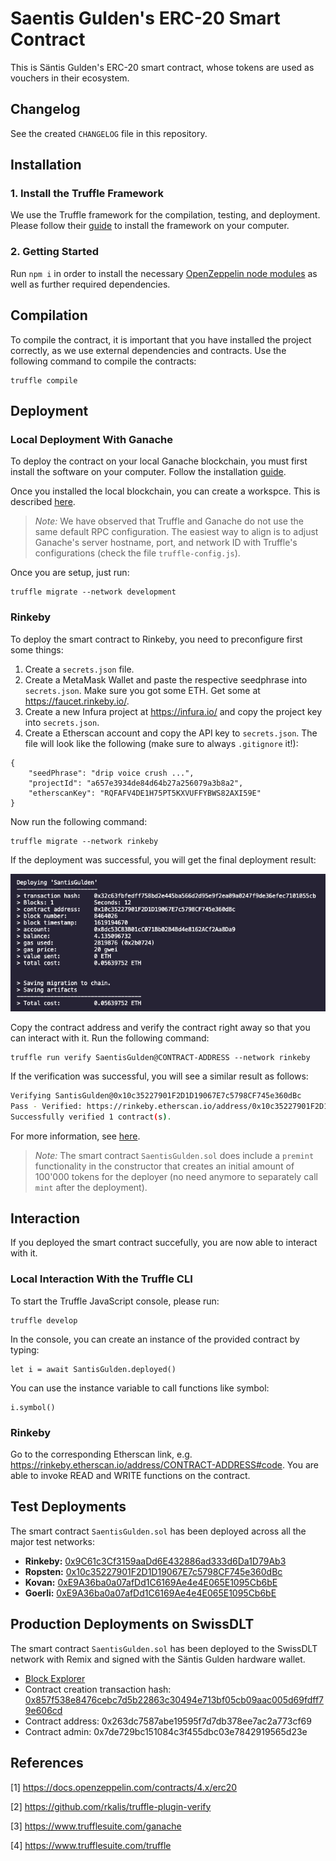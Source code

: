 # Saentis Gulden's ERC-20 Smart Contract
This is Säntis Gulden's ERC-20 smart contract, whose tokens are used as vouchers in their ecosystem.

## Changelog
See the created `CHANGELOG` file in this repository.

## Installation
### 1. Install the Truffle Framework
We use the Truffle framework for the compilation, testing, and deployment. Please follow their [guide](https://www.trufflesuite.com/truffle) to install the framework on your computer.

### 2. Getting Started
Run `npm i` in order to install the necessary [OpenZeppelin node modules](https://www.npmjs.com/package/@openzeppelin/contracts) as well as further required dependencies.

## Compilation
To compile the contract, it is important that you have installed the project correctly, as we use external dependencies and contracts. Use the following command to compile the contracts: 
```
truffle compile
```

## Deployment
### Local Deployment With Ganache
To deploy the contract on your local Ganache blockchain, you must first install the software on your computer. Follow the installation [guide](https://www.trufflesuite.com/ganache).

Once you installed the local blockchain, you can create a workspce. This is described [here](https://www.trufflesuite.com/docs/ganache/workspaces/creating-workspaces).
> *Note:* We have observed that Truffle and Ganache do not use the same default RPC configuration. The easiest way to align is to adjust Ganache's server hostname, port, and network ID with Truffle's configurations (check the file `truffle-config.js`).

Once you are setup, just run: 
```
truffle migrate --network development
```

### Rinkeby
To deploy the smart contract to Rinkeby, you need to preconfigure first some things:
1. Create a `secrets.json` file.
2. Create a MetaMask Wallet and paste the respective seedphrase into `secrets.json`. Make sure you got some ETH. Get some at https://faucet.rinkeby.io/.
3. Create a new Infura project at https://infura.io/ and copy the project key into `secrets.json`.
4. Create a Etherscan account and copy the API key to `secrets.json`.
The file will look like the following (make sure to always `.gitignore` it!):
```
{
    "seedPhrase": "drip voice crush ...",
    "projectId": "a657e3934de84d64b27a256079a3b8a2",
    "etherscanKey": "RQFAFV4DE1H75PT5KXVUFFYBWS82AXI59E"
}
```

Now run the following command:
```
truffle migrate --network rinkeby
```

If the deployment was successful, you will get the final deployment result:

![Deployment Result](/assets/RinkebyDeploymentResult.png)

Copy the contract address and verify the contract right away so that you can interact with it. Run the following command:
```
truffle run verify SaentisGulden@CONTRACT-ADDRESS --network rinkeby
```

If the verification was successful, you will see a similar result as follows:
```bash
Verifying SantisGulden@0x10c35227901F2D1D19067E7c5798CF745e360dBc
Pass - Verified: https://rinkeby.etherscan.io/address/0x10c35227901F2D1D19067E7c5798CF745e360dBc#contracts
Successfully verified 1 contract(s).
```

For more information, see [here](https://github.com/rkalis/truffle-plugin-verify).
> *Note:* The smart contract `SaentisGulden.sol` does include a `premint` functionality in the constructor that creates an initial amount of 100'000 tokens for the deployer (no need anymore to separately call `mint` after the deployment).

## Interaction
If you deployed the smart contract succefully, you are now able to interact with it.

### Local Interaction With the Truffle CLI
To start the Truffle JavaScript console, please run:
```
truffle develop
```

In the console, you can create an instance of the provided contract by typing:
```
let i = await SantisGulden.deployed()
```

You can use the instance variable to call functions like symbol:
```
i.symbol()
```

### Rinkeby
Go to the corresponding Etherscan link, e.g. https://rinkeby.etherscan.io/address/CONTRACT-ADDRESS#code. You are able to invoke READ and WRITE functions on the contract.

## Test Deployments
The smart contract `SaentisGulden.sol` has been deployed across all the major test networks:
- **Rinkeby:** [0x9C61c3Cf3159aaDd6E432886ad333d6Da1D79Ab3](https://rinkeby.etherscan.io/address/0x9C61c3Cf3159aaDd6E432886ad333d6Da1D79Ab3)
- **Ropsten:** [0x10c35227901F2D1D19067E7c5798CF745e360dBc](https://ropsten.etherscan.io/address/0x10c35227901F2D1D19067E7c5798CF745e360dBc)
- **Kovan:** [0xE9A36ba0a07afDd1C6169Ae4e4E065E1095Cb6bE](https://kovan.etherscan.io/address/0xE9A36ba0a07afDd1C6169Ae4e4E065E1095Cb6bE)
- **Goerli:** [0xE9A36ba0a07afDd1C6169Ae4e4E065E1095Cb6bE](https://goerli.etherscan.io/address/0xE9A36ba0a07afDd1C6169Ae4e4E065E1095Cb6bE)

## Production Deployments on SwissDLT
The smart contract `SaentisGulden.sol` has been deployed to the SwissDLT network with Remix and signed with the Säntis Gulden hardware wallet.

- [Block Explorer](https://swissdlt.appswithlove.net/)
- Contract creation transaction hash: [0x857f538e8476cebc7d5b22863c30494e713bf05cb09aac005d69fdff79e606cd](https://swissdlt.appswithlove.net/tx/0x857f538e8476cebc7d5b22863c30494e713bf05cb09aac005d69fdff79e606cd)
- Contract address: 0x263dc7587abe19595f7d7db378ee7ac2a773cf69
- Contract admin: 0x7de729bc151084c3f455dbc03e7842919565d23e


## References
[1] https://docs.openzeppelin.com/contracts/4.x/erc20

[2] https://github.com/rkalis/truffle-plugin-verify

[3] https://www.trufflesuite.com/ganache

[4] https://www.trufflesuite.com/truffle